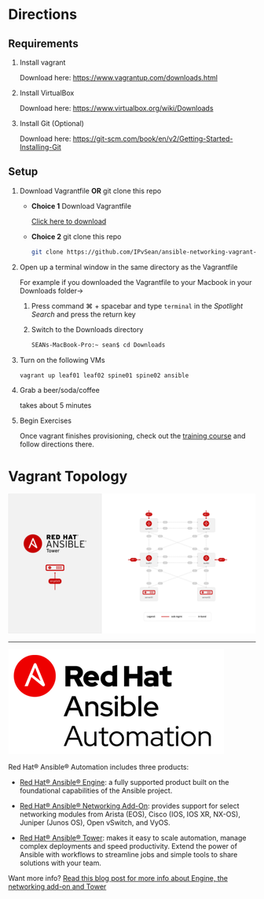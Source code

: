 # Directions

## Requirements

1. Install vagrant

   Download here: <a href="https://www.vagrantup.com/downloads.html" target="_blank">https://www.vagrantup.com/downloads.html</a>

2. Install VirtualBox

   Download here: <a href="https://www.virtualbox.org/wiki/Downloads" target="_blank">https://www.virtualbox.org/wiki/Downloads</a>

3. Install Git (Optional)

   Download here: <a href="https://git-scm.com/book/en/v2/Getting-Started-Installing-Git" target="_blank">https://git-scm.com/book/en/v2/Getting-Started-Installing-Git</a>

## Setup

1. Download Vagrantfile **OR** git clone this repo

    * **Choice 1** Download Vagrantfile

       <a href="https://raw.githubusercontent.com/IPvSean/ansible-networking-vagrant-demo/master/Vagrantfile" download="Vagrantfile">Click here to download</a>

    * **Choice 2** git clone this repo  

       ```bash
       git clone https://github.com/IPvSean/ansible-networking-vagrant-demo
       ```

4. Open up a terminal window in the same directory as the Vagrantfile

   For example if you downloaded the Vagrantfile to your Macbook in your Downloads folder->

    1. Press command ⌘ + spacebar and type `terminal` in the *Spotlight Search* and press the return key
    2. Switch to the Downloads directory

       ```bash
       SEANs-MacBook-Pro:~ sean$ cd Downloads
       ```

5. Turn on the following VMs

   ```bash
   vagrant up leaf01 leaf02 spine01 spine02 ansible
   ```

6. Grab a beer/soda/coffee

   takes about 5 minutes

7. Begin Exercises

   Once vagrant finishes provisioning, check out the [training course](training-course) and follow directions there.

# Vagrant Topology
![Network Topology Diagram](../images/diagram.png)


 ---
![Red Hat Ansible Automation](../images/rh-ansible-automation.png)

Red Hat® Ansible® Automation includes three products:

- [Red Hat® Ansible® Engine](https://www.ansible.com/ansible-engine): a fully supported product built on the foundational capabilities of the Ansible project.

- [Red Hat® Ansible® Networking Add-On](https://www.ansible.com/ansible-engine): provides support for select networking modules from Arista (EOS), Cisco (IOS, IOS XR, NX-OS), Juniper (Junos OS), Open vSwitch, and VyOS.

- [Red Hat® Ansible® Tower](https://www.ansible.com/tower): makes it easy to scale automation, manage complex deployments and speed productivity. Extend the power of Ansible with workflows to streamline jobs and simple tools to share solutions with your team.

Want more info?
[Read this blog post for more info about Engine, the networking add-on and Tower](https://www.ansible.com/blog/red-hat-ansible-automation-engine-vs-tower)
